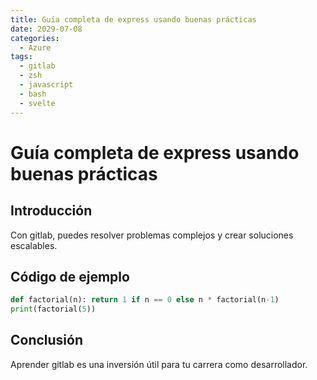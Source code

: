 ```yaml
---
title: Guía completa de express usando buenas prácticas
date: 2029-07-08
categories:
  - Azure
tags:
  - gitlab
  - zsh
  - javascript
  - bash
  - svelte
---
```


# Guía completa de express usando buenas prácticas

## Introducción

Con gitlab, puedes resolver problemas complejos y crear soluciones escalables.

## Código de ejemplo

```python
def factorial(n): return 1 if n == 0 else n * factorial(n-1)
print(factorial(5))
```

## Conclusión

Aprender gitlab es una inversión útil para tu carrera como desarrollador.